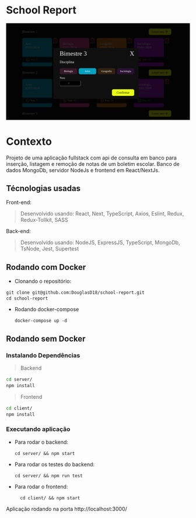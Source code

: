 # School Report

![Aplicação rodando](running.png)

# Contexto

Projeto de uma aplicação fullstack com api de consulta em banco para inserção, listagem e remoção de notas de um boletim escolar. Banco de dados MongoDb, servidor NodeJs e frontend em React/NextJs.

## Técnologias usadas

Front-end:
> Desenvolvido usando: React, Next, TypeScript, Axios, Eslint, Redux, Redux-Tollkit, SASS

Back-end:
> Desenvolvido usando: NodeJS, ExpressJS, TypeScript, MongoDb, TsNode, Jest, Supertest

## Rodando com Docker

 * Clonando o  repositório:

  ```
  git clone git@github.com:DouglasD18/school-report.git
  cd school-report
  ```

* Rodando docker-compose
  ```
  docker-compose up -d
  ```

## Rodando sem Docker

### Instalando Dependências

> Backend
```bash
cd server/ 
npm install
``` 
> Frontend
```bash
cd client/
npm install
``` 

### Executando aplicação

* Para rodar o backend:

  ```
  cd server/ && npm start
  ```

* Para rodar os testes do backend:

  ```
  cd server/ && npm run test
  ```

* Para rodar o frontend:

  ```
    cd client/ && npm start
  ```

Aplicação rodando na porta http://localhost:3000/
